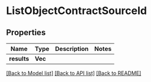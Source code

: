 # ListObjectContractSourceId

## Properties

Name | Type | Description | Notes
------------ | ------------- | ------------- | -------------
**results** | **Vec<String>** |  | 

[[Back to Model list]](../README.md#documentation-for-models) [[Back to API list]](../README.md#documentation-for-api-endpoints) [[Back to README]](../README.md)


